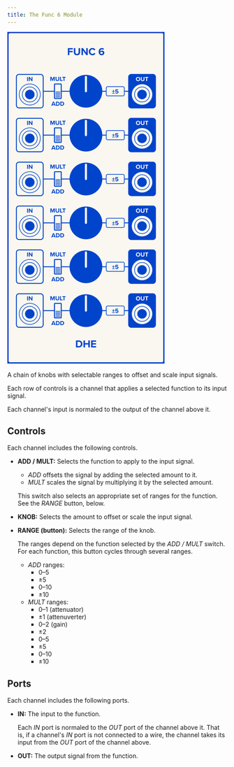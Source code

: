 ```yaml
---
title: The Func 6 Module
---
```

<img class="faceplate" src="func-6.svg" alt="The Func 6 Faceplate" />

A chain of knobs with selectable ranges to offset and scale input signals.

Each row of controls is a channel that applies a selected function to its input signal.

Each channel's input is normaled to the output of the channel above it.

## Controls
Each channel includes the following controls.

- **ADD / MULT:**
    Selects the function to apply to the input signal.

    - _ADD_ offsets the signal by adding the selected amount to it.
    - _MULT_ scales the signal by multiplying it by the selected amount.

    This switch also selects
    an appropriate set of ranges
    for the function.
    See the _RANGE_ button, below.

- **KNOB:**
    Selects the amount
    to offset or scale
    the input signal.

- **RANGE (button):**
    Selects the range of the knob.

    The ranges depend on the function selected by the _ADD / MULT_ switch.
    For each function,
    this button cycles through several ranges.

    - _ADD_ ranges:
        - 0–5
        - ±5
        - 0–10
        - ±10
    - _MULT_ ranges:
        - 0–1 (attenuator)
        - ±1 (attenuverter)
        - 0–2 (gain)
        - ±2
        - 0–5
        - ±5
        - 0–10
        - ±10

## Ports
Each channel includes the following ports.

- **IN:**
    The input to the function.

    Each _IN_ port is normaled to the _OUT_ port of the channel above it.
    That is,
    if a channel's _IN_ port is not connected to a wire,
    the channel takes its input
    from the _OUT_ port
    of the channel above.

- **OUT:**
    The output signal from the function.
